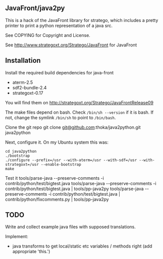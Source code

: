 ## JavaFront/java2py

This is a hack of the JavaFront library for stratego, which
includes a pretty printer to print a python representation of a java src.

See COPYING for Copyright and License.

See http://www.strategoxt.org/Stratego/JavaFront for JavaFront
 
## Installation

Install the required build dependencies for java-front

- aterm-2.5
- sdf2-bundle-2.4
- strategoxt-0.17 

You will find them on http://strategoxt.org/Stratego/JavaFrontRelease09

The make files depend on bash. Check `/bin/sh --version`
if it is bash. If not, change the symlink  `/bin/sh` to point to `/bin/bash`.

Clone the git repo
    git clone git@github.com:thoka/java2python.git java2python

Next, configure it. 
On my Ubuntu system this was:

    cd java2python
    ./bootstrap
    ./configure --prefix=/usr --with-aterm=/usr --with-sdf=/usr --with-strategoxt=/usr --enable-bootstrap
    make

Test it
    tools/parse-java --preserve-comments -i contrib/python/test/bigtest.java
    tools/parse-java --preserve-comments -i contrib/python/test/bigtest.java | tools/pp-java2py
    tools/parse-java --preserve-comments -i contrib/python/test/bigtest.java | contrib/python/fixcomments.py | tools/pp-java2py

## TODO
Write and collect example java files with supposed translations.

Implement:
- java transforms to get local/static etc variables / methods right (add appropriate 'this.')




